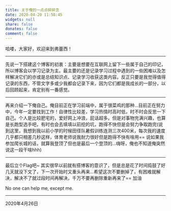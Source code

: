 ```yaml
---
title: 关于俺的一点点碎碎念
date: 2020-04-20 11:58:45
widgets: null
share: false
donates: false
comment: false
---
```


哈喽，大家好，欢迎来到弗蕾西！

----
先说一下搭建这个博客的初衷：主要是想要在互联网上留下一些属于自己的印记，所以博客会以学习记录为主。最主要的还是记录学习过程中遇到的一些困难以及怎样解决它们的亦或是总结知识点、记录学习收获这类内容。反正只要是我觉得值得记录的东西，不管文字多或少我都会记录下来，因为它们都是我成长的一部分，以后回顾起来，肯定别有一番感觉。

----
再来介绍一下俺自己。俺目前正在学习前端中，属于很菜鸡的那种...目前正在努力中，今年一定要找到工作！自律性比较差，学习热情时高时低，时不时会反思一下自己。个人是比较肥宅的，爱好网上冲浪，屁话超多。但是对事物充满兴趣，也算是长跑型选手吧，有时也会去填填以前挖的坑，跑得不快但是会努力争取跑完(说到这里，我想到我以前小学的时候田径队暑假训练连测三次400米，每次我的速度几乎都只相差几秒这样，体育老师说我耐力很好但是跑得不快有啥用== 说如果我参加爬长城的话，就算我登顶了但也是最后一个登顶的...嗨呀，俺也不知道俺突然说这一段干啥hhh) 


----
最后立个Flag吧~ 其实很早以前就有搭博客的意识了，但是总是花了时间捣鼓了好几天就没下文了，下一次开始时又重头再来...希望这次不要删掉了，有困难就解决，解决不了就过段时间再解决，千万不要再删除重新再来了== 加油

No one can help me, except me.

---
2020年4月26日